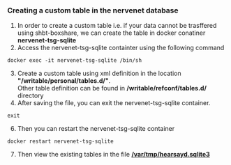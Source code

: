 ### Creating a custom table in the nervenet database
1. In order to create a custom table i.e. if your data cannot be trasffered using shbt-boxshare, we can create the table in docker conatiner **nervenet-tsg-sqlite**
2. Access the nervenet-tsg-sqlite containter using the following command
```
docker exec -it nervenet-tsg-sqlite /bin/sh
```
3. Create a custom table using xml definition in the location **"/writable/personal/tables.d/"**.<br>
Other table definition can be found in **/writable/refconf/tables.d/** directory
5. After saving the file, you can exit the nervenet-tsg-sqlite container.
```
exit
```
6. Then you can restart the nervenet-tsg-sqlite container
```
docker restart nervenet-tsg-sqlite
```
7. Then view the existing tables in the file [**/var/tmp/hearsayd.sqlite3**](#viewing-tables-in-the-nervenet-database)
